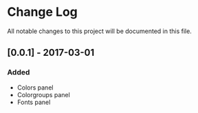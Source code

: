 # Change Log
All notable changes to this project will be documented in this file.

## [0.0.1] - 2017-03-01
### Added
- Colors panel
- Colorgroups panel
- Fonts panel
